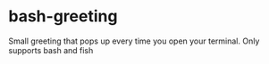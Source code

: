 # bash-greeting 
Small greeting that pops up every time you open your terminal.
Only supports bash and fish
